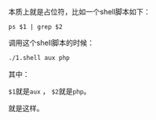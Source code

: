 本质上就是占位符，比如一个shell脚本如下：

```shell
ps $1 | grep $2
```

调用这个shell脚本的时候：

```bash
./1.shell aux php
```

其中：

`$1`就是`aux` ， `$2`就是`php`。

就是这样。
